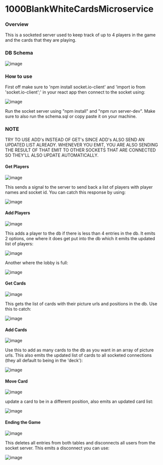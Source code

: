 # 1000BlankWhiteCardsMicroservice

### Overview
This is a socketed server used to keep track of up to 4 players in the game and the cards that they are playing.

### DB Schema

![image](https://user-images.githubusercontent.com/68455115/159383553-54edd07d-f8ee-4db0-b73b-79ed39763e05.png)

### How to use
First off make sure to 'npm install socket.io-client' and 'import io from 'socket.io-client';' in your react app then connect to the socket using:

![image](https://user-images.githubusercontent.com/68455115/159384781-6a21128d-26bf-43c6-bc30-59289b3c50b3.png)

Run the socket server using "npm install" and "npm run server-dev". Make sure to also run the schema.sql or copy paste it on your machine.

### NOTE
TRY TO USE ADD's INSTEAD OF GET's SINCE ADD's ALSO SEND AN UPDATED LIST ALREADY. WHENEVER YOU EMIT, YOU ARE ALSO SENDING THE RESULT OF THAT EMIT TO OTHER SOCKETS THAT ARE CONNECTED SO THEY'LL ALSO UPDATE AUTOMATICALLY.

#### Get Players
![image](https://user-images.githubusercontent.com/68455115/159384274-618e05f0-46b3-44e4-aa0a-77bda5497ce8.png)

This sends a signal to the server to send back a list of players with player names and socket id. You can catch this response by using:

![image](https://user-images.githubusercontent.com/68455115/159384530-bfcc2fe8-718b-4681-a78d-ca77ab1ba3d9.png)

#### Add Players
![image](https://user-images.githubusercontent.com/68455115/159384832-ea1bd1d3-b677-4fe4-80e4-9a3f596f9a94.png)

This adds a player to the db if there is less than 4 entries in the db. It emits 2 options, one where it does get put into the db which it emits the updated list of players: 

![image](https://user-images.githubusercontent.com/68455115/159384981-a6c6fe19-30e1-4e09-8f47-d1163b1faeda.png)

Another where the lobby is full: 

![image](https://user-images.githubusercontent.com/68455115/159385041-fc599f9a-3741-4a5f-8844-8fa7e3ad510f.png)

#### Get Cards
![image](https://user-images.githubusercontent.com/68455115/159385159-41147720-2e79-4e63-a3cd-3f3ab0b960dc.png)

This gets the list of cards with their picture urls and positions in the db. Use this to catch:

![image](https://user-images.githubusercontent.com/68455115/159385330-c0019552-500e-4c49-ad6c-effd299d73a4.png)

#### Add Cards
![image](https://user-images.githubusercontent.com/68455115/159385547-5ec6b0a3-6e7a-488e-ac6d-db2b5e0704c5.png)

Use this to add as many cards to the db as you want in an array of picture urls. This also emits the updated list of cards to all socketed connections (they all default to being in the 'deck'):

![image](https://user-images.githubusercontent.com/68455115/159385687-81782054-7146-44d1-b9ce-ca83ec39fd78.png)

#### Move Card
![image](https://user-images.githubusercontent.com/68455115/159385889-743fab63-1faf-47e2-95bf-701bf817843e.png)

update a card to be in a different position, also emits an updated card list:

![image](https://user-images.githubusercontent.com/68455115/159385687-81782054-7146-44d1-b9ce-ca83ec39fd78.png)

#### Ending the Game
![image](https://user-images.githubusercontent.com/68455115/159386057-cfb4777c-181a-45ca-a99c-fd50ce09e2ee.png)

This deletes all entries from both tables and disconnects all users from the socket server. This emits a disconnect you can use:

![image](https://user-images.githubusercontent.com/68455115/159386135-b6f697e6-1990-4bc2-9ccd-63a379184951.png)
